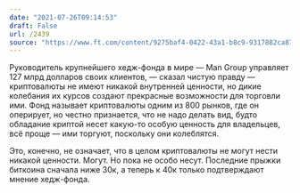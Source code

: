 ```yaml
---
date: "2021-07-26T09:14:53"
draft: False
url: /2439
source: "https://www.ft.com/content/9275baf4-0422-43a1-b8c9-9317882ca874"
---
```


Руководитель крупнейшего хедж-фонда в мире — Man Group управляет 127 млрд долларов своих клиентов, — сказал чистую правду — криптовалюты не имеют никакой внутренней ценности, но дикие колебания их курсов создают прекрасные возможности для торговли ими. Фонд называет криптовалюты одним из 800 рынков, где он оперирует, но честно признается, что не надо делать вид, будто обладание криптой несет какую-то особую ценность для владельцев, всё проще — ими торгуют, поскольку они колеблятся.

Это, конечно, не означает, что в целом криптовалюты не могут нести никакой ценности. Могут. Но пока не особо несут. Последние прыжки биткоина сначала ниже 30к, а теперь к 40к только подтверждают мнение хедж-фонда.
